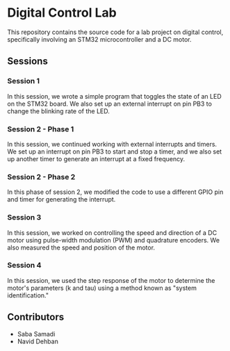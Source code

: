 # Digital Control Lab
This repository contains the source code for a lab project on digital control, specifically involving an STM32 microcontroller and a DC motor.

## Sessions
### Session 1
In this session, we wrote a simple program that toggles the state of an LED on the STM32 board. We also set up an external interrupt on pin PB3 to change the blinking rate of the LED.

### Session 2 - Phase 1
In this session, we continued working with external interrupts and timers. We set up an interrupt on pin PB3 to start and stop a timer, and we also set up another timer to generate an interrupt at a fixed frequency.

### Session 2 - Phase 2
In this phase of session 2, we modified the code to use a different GPIO pin and timer for generating the interrupt.

### Session 3
In this session, we worked on controlling the speed and direction of a DC motor using pulse-width modulation (PWM) and quadrature encoders. We also measured the speed and position of the motor.

### Session 4
In this session, we used the step response of the motor to determine the motor's parameters (k and tau) using a method known as "system identification."

## Contributors
* Saba Samadi
* Navid Dehban
